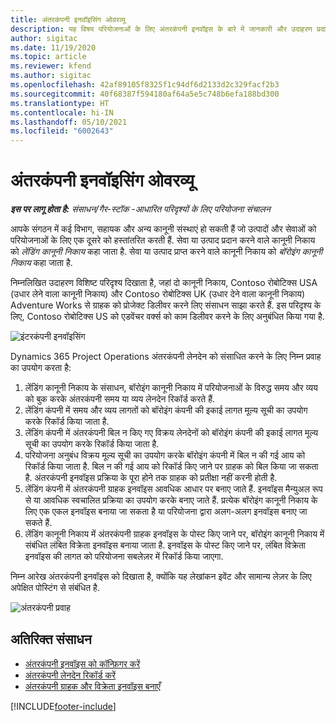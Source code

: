 ```yaml
---
title: अंतरकंपनी इनवॉइसिंग ओवरव्यू
description: यह विषय परियोजनाओं के लिए अंतरकंपनी इनवॉइस के बारे में जानकारी और उदाहरण प्रदान करता है.
author: sigitac
ms.date: 11/19/2020
ms.topic: article
ms.reviewer: kfend
ms.author: sigitac
ms.openlocfilehash: 42af89105f8325f1c94df6d2133d2c329facf2b3
ms.sourcegitcommit: 40f68387f594180af64a5e5c748b6efa188bd300
ms.translationtype: HT
ms.contentlocale: hi-IN
ms.lasthandoff: 05/10/2021
ms.locfileid: "6002643"
---
```

# <a name="intercompany-invoicing-overview"></a>अंतरकंपनी इनवॉइसिंग ओवरव्यू

_**इस पर लागू होता है:** संसाधन/गैर-स्टॉक -आधारित परिदृश्यों के लिए परियोजना संचालन_

आपके संगठन में कई विभाग, सहायक और अन्य कानूनी संस्थाएं हो सकती हैं जो उत्पादों और सेवाओं को परियोजनाओं के लिए एक दूसरे को हस्तांतरित करती हैं. सेवा या उत्पाद प्रदान करने वाले कानूनी निकाय को *लेंडिंग कानूनी निकाय* कहा जाता है. सेवा या उत्पाद प्राप्त करने वाले कानूनी निकाय को *बॉरोइंग कानूनी निकाय* कहा जाता है.

निम्नलिखित उदाहरण विशिष्ट परिदृश्य दिखाता है, जहां दो कानूनी निकाय, Contoso रोबोटिक्स USA (उधार लेने वाला कानूनी निकाय) और Contoso रोबोटिक्स UK (उधार देने वाला कानूनी निकाय) Adventure Works से ग्राहक को प्रोजेक्ट डिलीवर करने लिए संसाधन साझा करते हैं. इस परिदृश्य के लिए, Contoso रोबोटिक्स US को एडवेंचर वर्क्स को काम डिलीवर करने के लिए अनुबंधित किया गया है.

![इंटरकंपनी इनवॉइसिंग](./media/IntercompanyScenario.png) 

Dynamics 365 Project Operations अंतरकंपनी लेनदेन को संसाधित करने के लिए निम्न प्रवाह का उपयोग करता है:

1. लेंडिंग कानूनी निकाय के संसाधन, बॉरोइंग कानूनी निकाय में परियोजनाओं के विरुद्ध समय और व्यय को बुक करके अंतरकंपनी समय या व्यय लेनदेन रिकॉर्ड करते हैं.
2. लेंडिंग कंपनी में समय और व्यय लागतों को बॉरोइंग कंपनी की इकाई लागत मूल्य सूची का उपयोग करके रिकॉर्ड किया जाता है.
3. लेंडिंग कंपनी में अंतरकंपनी बिल न किए गए विक्रय लेनदेनों को बॉरोइंग कंपनी की इकाई लागत मूल्य सूची का उपयोग करके रिकॉर्ड किया जाता है.
4. परियोजना अनुबंध विक्रय मूल्य सूची का उपयोग करके बॉरोइंग कंपनी में बिल न की गई आय को रिकॉर्ड किया जाता है. बिल न की गई आय को रिकॉर्ड किए जाने पर ग्राहक को बिल किया जा सकता है. अंतरकंपनी इनवॉइस प्रक्रिया के पूरा होने तक ग्राहक को प्रतीक्षा नहीं करनी होती है.
5. लेंडिंग कंपनी में अंतरकंपनी ग्राहक इनवॉइस आवधिक आधार पर बनाए जाते हैं. इनवॉइस मैन्युअल रूप से या आवधिक स्वचालित प्रक्रिया का उपयोग करके बनाए जाते हैं. प्रत्येक बॉरोइंग कानूनी निकाय के लिए एक एकल इनवॉइस बनाया जा सकता है या परियोजना द्वारा अलग-अलग इनवॉइस बनाए जा सकते हैं.
6. लेंडिंग कानूनी निकाय में अंतरकंपनी ग्राहक इनवॉइस के पोस्ट किए जाने पर, बॉरोइंग कानूनी निकाय में संबंधित लंबित विक्रेता इनवॉइस बनाया जाता है. इनवॉइस के पोस्ट किए जाने पर, लंबित विक्रेता इनवॉइस की लागत को परियोजना सबलेज़र में रिकॉर्ड किया जाएगा.

निम्न आरेख अंतरकंपनी इनवॉइस को दिखाता है, क्योंकि यह लेखांकन इवेंट और सामान्य लेज़र के लिए अपेक्षित पोस्टिंग से संबंधित है.

![अंतरकंपनी प्रवाह](./media/IntercompanyFlow.png)

## <a name="additional-resources"></a>अतिरिक्त संसाधन

- [अंतरकंपनी इनवॉइस को कॉन्फ़िगर करें](configure-intercompany-invoicing.md)
- [अंतरकंपनी लेनदेन रिकॉर्ड करें](create-intercompany-transactions.md)
- [अंतरकंपनी ग्राहक और विक्रेता इनवॉइस बनाएँ](create-intercompany-customer-vendor-invoices.md)


[!INCLUDE[footer-include](../includes/footer-banner.md)]